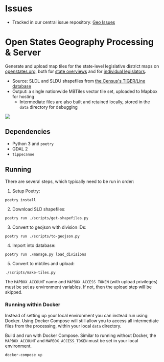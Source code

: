 # Issues

- Tracked in our central issue repository: [Geo Issues](https://github.com/openstates/issues/labels/component%3Ageo)

# Open States Geography Processing & Server

Generate and upload map tiles for the state-level legislative district maps on [openstates.org](https://openstates.org/), both for [state overviews](https://openstates.org/ca/) and for [individual legislators](https://openstates.org/person/tim-ashe-4mV4UFZqI2WsxsnYXLM8Vb/).

- Source: SLDL and SLDU shapefiles from [the Census's TIGER/Line database](https://www.census.gov/geo/maps-data/data/tiger-line.html)
- Output: a single nationwide MBTiles vector tile set, uploaded to Mapbox for hosting
  - Intermediate files are also built and retained locally, stored in the `data` directory for debugging

![](tileset-screenshot.png)

## Dependencies

- Python 3 and `poetry`
- GDAL 2
- `tippecanoe`

## Running

There are several steps, which typically need to be run in order:

1) Setup Poetry:

  `poetry install`

2) Download SLD shapefiles:

  `poetry run ./scripts/get-shapefiles.py`

3) Convert to geojson with division IDs:

  `poetry run ./scripts/to-geojson.py`

4) Import into database:

  `poetry run ./manage.py load_divisions`

5) Convert to mbtiles and upload:

  `./scripts/make-tiles.py`

  The `MAPBOX_ACCOUNT` name and `MAPBOX_ACCESS_TOKEN` (with upload privileges) must be set as environment variables. If not, then the upload step will be skipped.

### Running within Docker

Instead of setting up your local environment you can instead run using Docker. Using Docker Compose will still allow you to access all intermediate files from the processing, within your local `data` directory.

Build and run with Docker Compose. Similar to running without Docker, the `MAPBOX_ACCOUNT` and `MAPBOX_ACCESS_TOKEN` must be set in your local environment.

```
docker-compose up
```
